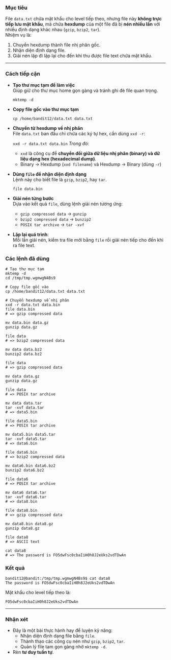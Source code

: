 ### **Mục tiêu**

File `data.txt` chứa mật khẩu cho level tiếp theo, nhưng file này **không trực tiếp lưu mật khẩu**, mà chứa **hexdump** của một file đã bị **nén nhiều lần** với nhiều định dạng khác nhau (`gzip`, `bzip2`, `tar`).  
Nhiệm vụ là:
1. Chuyển hexdump thành file nhị phân gốc.
2. Nhận diện định dạng file.
3. Giải nén lặp đi lặp lại cho đến khi thu được file text chứa mật khẩu.

---

### **Cách tiếp cận**

- **Tạo thư mục tạm để làm việc**  
    Giúp giữ cho thư mục home gọn gàng và tránh ghi đè file quan trọng.
    
    `mktemp -d`
    
- **Copy file gốc vào thư mục tạm**
    
    `cp /home/bandit12/data.txt data.txt`
    
- **Chuyển từ hexdump về nhị phân**  
    File `data.txt` ban đầu chỉ chứa các ký tự hex, cần dùng `xxd -r`:
    
    `xxd -r data.txt data.bin`
    *Trong đó:*
    - `xxd` là công cụ để **chuyển đổi giữa dữ liệu nhị phân (binary) và dữ liệu dạng hex (hexadecimal dump)**.
    - Binary → Hexdump (`xxd filename`) và Hexdump → Binary (dùng `-r`)
    
- **Dùng `file` để nhận diện định dạng**  
    Lệnh này cho biết file là `gzip`, `bzip2`, hay `tar`.
    
    `file data.bin`
    
- **Giải nén từng bước**  
    Dựa vào kết quả `file`, dùng lệnh giải nén tương ứng:
    - `gzip compressed data` → `gunzip`
    - `bzip2 compressed data` → `bunzip2`
    - `POSIX tar archive` → `tar -xvf`
        
- **Lặp lại quá trình**:  
    Mỗi lần giải nén, kiểm tra file mới bằng `file` rồi giải nén tiếp cho đến khi ra file text.
### **Các lệnh đã dùng**

```
# Tạo thư mục tạm
mktemp -d
cd /tmp/tmp.wgmwgN4Bs9

# Copy file gốc vào
cp /home/bandit12/data.txt data.txt

# Chuyển hexdump về nhị phân
xxd -r data.txt data.bin
file data.bin
# => gzip compressed data

mv data.bin data.gz
gunzip data.gz

file data
# => bzip2 compressed data

mv data data.bz2
bunzip2 data.bz2

file data
# => gzip compressed data

mv data data.gz
gunzip data.gz

file data
# => POSIX tar archive

mv data data.tar
tar -xvf data.tar
# => data5.bin

file data5.bin
# => POSIX tar archive

mv data5.bin data5.tar
tar -xvf data5.tar
# => data6.bin

file data6.bin
# => bzip2 compressed data

mv data6.bin data6.bz2
bunzip2 data6.bz2

file data6
# => POSIX tar archive

mv data6 data6.tar
tar -xvf data6.tar
# => data8.bin

file data8.bin
# => gzip compressed data

mv data8.bin data8.gz
gunzip data8.gz

file data8
# => ASCII text

cat data8
# => The password is FO5dwFsc0cbaIiH0h8J2eUks2vdTDwAn

```

### **Kết quả**

```
bandit12@bandit:/tmp/tmp.wgmwgN4Bs9$ cat data8
The password is FO5dwFsc0cbaIiH0h8J2eUks2vdTDwAn
```

Mật khẩu cho level tiếp theo là:

`FO5dwFsc0cbaIiH0h8J2eUks2vdTDwAn`

---

### **Nhận xét**

- Đây là một bài thực hành hay để luyện kỹ năng:
    - Nhận diện định dạng file bằng `file`.
    - Thành thạo các công cụ nén như `gzip`, `bzip2`, `tar`.
    - Quản lý file tạm gọn gàng nhờ `mktemp -d`.
- Rèn **tư duy tuần tự**.